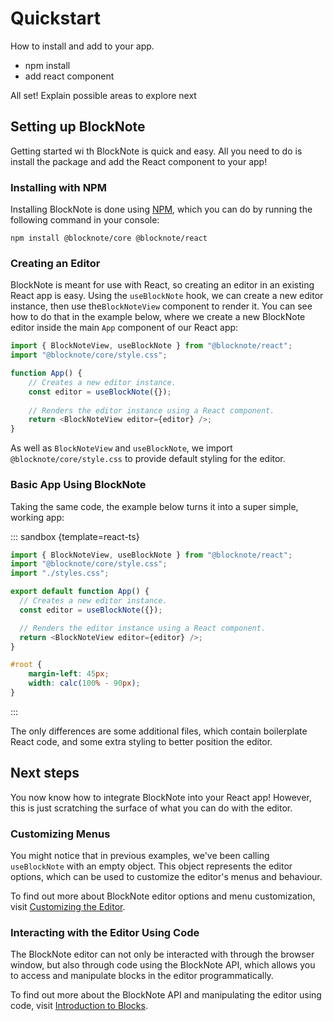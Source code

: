 # Quickstart

How to install and add to your app.

- npm install
- add react component

All set! Explain possible areas to explore next

## Setting up BlockNote

Getting started wi
th BlockNote is quick and easy. All you need to do is install the package and add the React component to your app!

### Installing with NPM

Installing BlockNote is done using [NPM](https://docs.npmjs.com/downloading-and-installing-node-js-and-npm), which you can do by running the following command in your console:

```
npm install @blocknote/core @blocknote/react
```

### Creating an Editor

BlockNote is meant for use with React, so creating an editor in an existing React app is easy. Using the `useBlockNote` hook, we can create a new editor instance, then use the`BlockNoteView` component to render it. You can see how to do that in the example below, where we create a new BlockNote editor inside the main `App` component of our React app:

```typescript
import { BlockNoteView, useBlockNote } from "@blocknote/react";
import "@blocknote/core/style.css";

function App() {
    // Creates a new editor instance.
    const editor = useBlockNote({});
    
    // Renders the editor instance using a React component.
    return <BlockNoteView editor={editor} />;
}
```

As well as `BlockNoteView` and `useBlockNote`, we import `@blocknote/core/style.css` to provide default styling for the editor.

### Basic App Using BlockNote

Taking the same code, the example below turns it into a super simple, working app:

::: sandbox {template=react-ts}

```typescript /App.tsx
import { BlockNoteView, useBlockNote } from "@blocknote/react";
import "@blocknote/core/style.css";
import "./styles.css";

export default function App() {
  // Creates a new editor instance.
  const editor = useBlockNote({});

  // Renders the editor instance using a React component.
  return <BlockNoteView editor={editor} />;
}
```

```css /styles.css [hidden]
#root {
    margin-left: 45px;
    width: calc(100% - 90px);
}
```

:::

The only differences are some additional files, which contain boilerplate React code, and some extra styling to better position the editor.

## Next steps

You now know how to integrate BlockNote into your React app! However, this is just scratching the surface of what you can do with the editor.

### Customizing Menus

You might notice that in previous examples, we've been calling `useBlockNote` with an empty object. This object represents the editor options, which can be used to customize the editor's menus and behaviour.

To find out more about BlockNote editor options and menu customization, visit [Customizing the Editor](editor.md).

### Interacting with the Editor Using Code

The BlockNote editor can not only be interacted with through the browser window, but also through code using the BlockNote API, which allows you to access and manipulate blocks in the editor programmatically.

To find out more about the BlockNote API and manipulating the editor using code, visit [Introduction to Blocks](blocks.md).